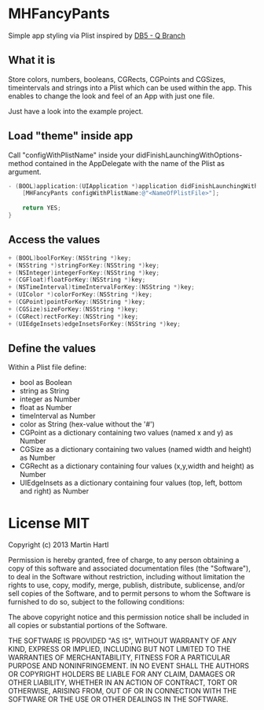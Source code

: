 # MHFancyPants

Simple app styling via Plist inspired by [DB5 - Q Branch](https://github.com/quartermaster/DB5?source=cc "DB5 - Q Branch")

## What it is

Store colors, numbers, booleans, CGRects, CGPoints and CGSizes, timeintervals and strings into a Plist which can be used within the app. This enables to change the look and feel of an App with just one file. 

Just have a look into the example project.

## Load "theme" inside app

Call "configWithPlistName" inside your didFinishLaunchingWithOptions-method contained in the AppDelegate with the name of the Plist as argument.

```objective-c
- (BOOL)application:(UIApplication *)application didFinishLaunchingWithOptions:(NSDictionary *)launchOptions {
    [MHFancyPants configWithPlistName:@"<NameOfPlistFile>"];
    
    return YES;
}
```

## Access the values

```objective-c
+ (BOOL)boolForKey:(NSString *)key;
+ (NSString *)stringForKey:(NSString *)key;
+ (NSInteger)integerForKey:(NSString *)key;
+ (CGFloat)floatForKey:(NSString *)key;
+ (NSTimeInterval)timeIntervalForKey:(NSString *)key;
+ (UIColor *)colorForKey:(NSString *)key;
+ (CGPoint)pointForKey:(NSString *)key;
+ (CGSize)sizeForKey:(NSString *)key;
+ (CGRect)rectForKey:(NSString *)key;
+ (UIEdgeInsets)edgeInsetsForKey:(NSString *)key;
```

## Define the values

Within a Plist file define:

+ bool as Boolean
+ string as String
+ integer as Number
+ float as Number
+ timeInterval as Number
+ color as String (hex-value without the '#')
+ CGPoint as a dictionary containing two values (named x and y) as Number
+ CGSize as a dictionary containing two values (named width and height) as Number
+ CGRecht as a dictionary containing four values (x,y,width and height) as Number
+ UIEdgeInsets as a dictionary containing four values (top, left, bottom and right) as Number


# License MIT


Copyright (c) 2013 Martin Hartl

Permission is hereby granted, free of charge, to any person obtaining a copy
of this software and associated documentation files (the "Software"), to deal
in the Software without restriction, including without limitation the rights
to use, copy, modify, merge, publish, distribute, sublicense, and/or sell
copies of the Software, and to permit persons to whom the Software is
furnished to do so, subject to the following conditions:

The above copyright notice and this permission notice shall be included in
all copies or substantial portions of the Software.

THE SOFTWARE IS PROVIDED "AS IS", WITHOUT WARRANTY OF ANY KIND, EXPRESS OR
IMPLIED, INCLUDING BUT NOT LIMITED TO THE WARRANTIES OF MERCHANTABILITY,
FITNESS FOR A PARTICULAR PURPOSE AND NONINFRINGEMENT. IN NO EVENT SHALL THE
AUTHORS OR COPYRIGHT HOLDERS BE LIABLE FOR ANY CLAIM, DAMAGES OR OTHER
LIABILITY, WHETHER IN AN ACTION OF CONTRACT, TORT OR OTHERWISE, ARISING FROM,
OUT OF OR IN CONNECTION WITH THE SOFTWARE OR THE USE OR OTHER DEALINGS IN
THE SOFTWARE.
